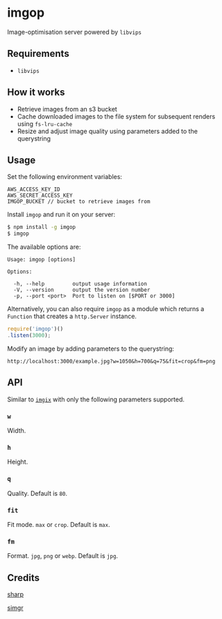 # imgop

Image-optimisation server powered by `libvips`

## Requirements

- `libvips`

## How it works

- Retrieve images from an s3 bucket
- Cache downloaded images to the file system for subsequent renders using `fs-lru-cache`
- Resize and adjust image quality using parameters added to the querystring

## Usage

  Set the following environment variables:

  ```
  AWS_ACCESS_KEY_ID
  AWS_SECRET_ACCESS_KEY
  IMGOP_BUCKET // bucket to retrieve images from
  ```

  Install `imgop` and run it on your server:

  ```bash
  $ npm install -g imgop
  $ imgop
  ```

  The available options are:

  ```
  Usage: imgop [options]

  Options:

    -h, --help         output usage information
    -V, --version      output the version number
    -p, --port <port>  Port to listen on [$PORT or 3000]
  ```

  Alternatively, you can also require `imgop` as a module which returns a `Function` that creates a `http.Server` instance.

  ```js
  require('imgop')()
  .listen(3000);
  ```

  Modify an image by adding parameters to the querystring:

  ```
  http://localhost:3000/example.jpg?w=1050&h=700&q=75&fit=crop&fm=png
  ```

## API

Similar to [`imgix`](http://www.imgix.com/docs/reference) with only the following parameters supported.

### `w`

Width.

### `h`

Height.

### `q`

Quality. Default is `80`.

### `fit`

Fit mode. `max` or `crop`. Default is `max`.

### `fm`

Format. `jpg`, `png` or `webp`. Default is `jpg`.

## Credits

[sharp](https://github.com/lovell/sharp)

[simgr](https://github.com/mgmtio/simgr)
